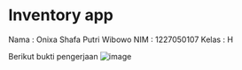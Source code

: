  Inventory app
==================================

Nama     : Onixa Shafa Putri Wibowo
NIM      : 1227050107
Kelas    : H

Berikut bukti pengerjaan
![image](https://github.com/user-attachments/assets/317c4fe7-fdc3-4935-bbaa-edf316d9f6d9)
